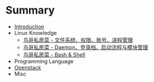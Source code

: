 # Summary

* [Introduction](README.md)
* Linux Knowledge
   * [鸟哥私房菜 - 文件系统、权限、账号、进程管理](Linux/VBird_First.md)
   * [鸟哥私房菜 - Daemon、登录档、启动流程与模块管理](Linux/VBird_Second.md)
   * [鸟哥私房菜 - Bash & Shell](Linux/VBird_Shell.md)
* Programming Language
* [Openstack](openstack.md)
* Misc

